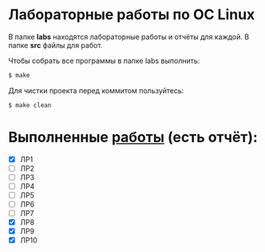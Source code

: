 # Лабораторные работы по ОС Linux

В папке **labs** находятся лабораторные работы и отчёты для каждой.
В папке **src** файлы для работ.

Чтобы собрать все программы в папке labs выполнить:
```bash
$ make
```
Для чистки проекта перед коммитом пользуйтесь:
```bash
$ make clean
```

# Выполненные [работы](https://github.com/wooftown/spbstu-os-labs/tree/master/labs) (есть отчёт):
- [x] ЛР1
- [ ] ЛР2
- [ ] ЛР3
- [ ] ЛР4
- [ ] ЛР5
- [ ] ЛР6
- [ ] ЛР7
- [x] ЛР8
- [x] ЛР9
- [x] ЛР10
